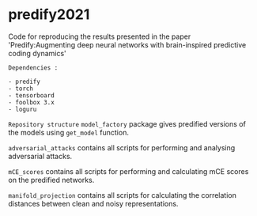 # predify2021
Code for reproducing the results presented in the paper 'Predify:Augmenting deep neural networks with brain-inspired predictive coding dynamics'

```
Dependencies :

- predify
- torch
- tensorboard
- foolbox 3.x
- loguru
```


`Repository structure`
`model_factory` package gives predified versions of the models using `get_model` function. 


`adversarial_attacks` contains all scripts for performing and analysing adversarial attacks.


`mCE_scores` contains all scripts for performing and calculating mCE scores on the predified networks.


`manifold_projection` contains all scripts for calculating the correlation distances between clean and noisy representations.

